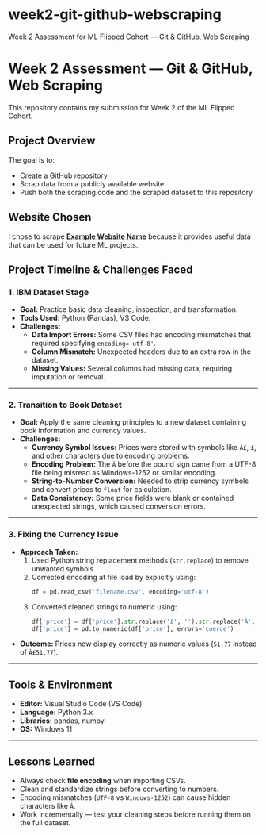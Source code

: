 # week2-git-github-webscraping
Week 2 Assessment for ML Flipped Cohort — Git &amp; GitHub, Web Scraping
# Week 2 Assessment — Git & GitHub, Web Scraping

This repository contains my submission for Week 2 of the ML Flipped Cohort.

## Project Overview
The goal is to:
- Create a GitHub repository
- Scrap data from a publicly available website
- Push both the scraping code and the scraped dataset to this repository

## Website Chosen
I chose to scrape **[Example Website Name](URL)** because it provides useful data that can be used for future ML projects.

## Project Timeline & Challenges Faced

### 1. IBM Dataset Stage
- **Goal:** Practice basic data cleaning, inspection, and transformation.
- **Tools Used:** Python (Pandas), VS Code.
- **Challenges:**
  - **Data Import Errors:** Some CSV files had encoding mismatches that required specifying `encoding= utf-8'`.
  - **Column Mismatch:** Unexpected headers due to an extra row in the dataset.
  - **Missing Values:** Several columns had missing data, requiring imputation or removal.

---

### 2. Transition to Book Dataset
- **Goal:** Apply the same cleaning principles to a new dataset containing book information and currency values.
- **Challenges:**
  - **Currency Symbol Issues:** Prices were stored with symbols like `Â£`, `£`, and other characters due to encoding problems.
  - **Encoding Problem:** The `Â` before the pound sign came from a UTF-8 file being misread as Windows-1252 or similar encoding.
  - **String-to-Number Conversion:** Needed to strip currency symbols and convert prices to `float` for calculation.
  - **Data Consistency:** Some price fields were blank or contained unexpected strings, which caused conversion errors.

---

### 3. Fixing the Currency Issue
- **Approach Taken:**
  1. Used Python string replacement methods (`str.replace`) to remove unwanted symbols.
  2. Corrected encoding at file load by explicitly using:
     ```python
     df = pd.read_csv('filename.csv', encoding='utf-8')
     ```
  3. Converted cleaned strings to numeric using:
     ```python
     df['price'] = df['price'].str.replace('£', '').str.replace('Â', '')
     df['price'] = pd.to_numeric(df['price'], errors='coerce')
     ```
- **Outcome:** Prices now display correctly as numeric values (`51.77` instead of `Â£51.77`).

---

## Tools & Environment
- **Editor:** Visual Studio Code (VS Code)
- **Language:** Python 3.x
- **Libraries:** pandas, numpy
- **OS:** Windows 11

---

## Lessons Learned
- Always check **file encoding** when importing CSVs.
- Clean and standardize strings before converting to numbers.
- Encoding mismatches (`UTF-8` vs `Windows-1252`) can cause hidden characters like `Â`.
- Work incrementally — test your cleaning steps before running them on the full dataset.
